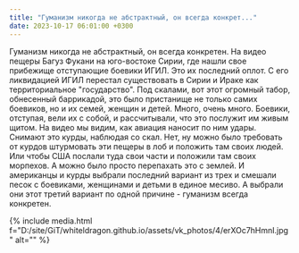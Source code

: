 ```yaml
---
title: "Гуманизм никогда не абстрактный, он всегда конкрет..."
date: 2023-10-17 06:01:00 +0300
---
```


Гуманизм никогда не абстрактный, он всегда конкретен.
На видео пещеры Багуз Фукани на юго-востоке Сирии, где нашли свое прибежище отступающие боевики ИГИЛ. Это их последний оплот. С его ликвидацией ИГИЛ перестал существовать в Сирии и Ираке как территориальное "государство". Под скалами, вот этот огромный табор, обнесенный баррикадой, это было пристанище не только самих боевиков, но и их семей, женщин и детей. Много, очень много. Боевики, отступая, вели их с собой, и рассчитывали, что это послужит им живым щитом.
На видео мы видим, как авиация наносит по ним удары. Снимают это курды, наблюдая со скал. Нет, ну можно было требовать от курдов штурмовать эти пещеры в лоб и положить там своих людей. Или чтобы США послали туда свои части и положили там своих морпехов. А можно было просто перепахать это с землей.
И американцы и курды выбрали последний вариант из трех и смешали песок с боевиками, женщинами и детьми в единое месиво. А выбрали они этот третий вариант по одной причине - гуманизм всегда конкретен.

{% include media.html f="D:/site/GiT/whiteldragon.github.io/assets/vk_photos/4/erXOc7hHmnI.jpg" alt="" %}

